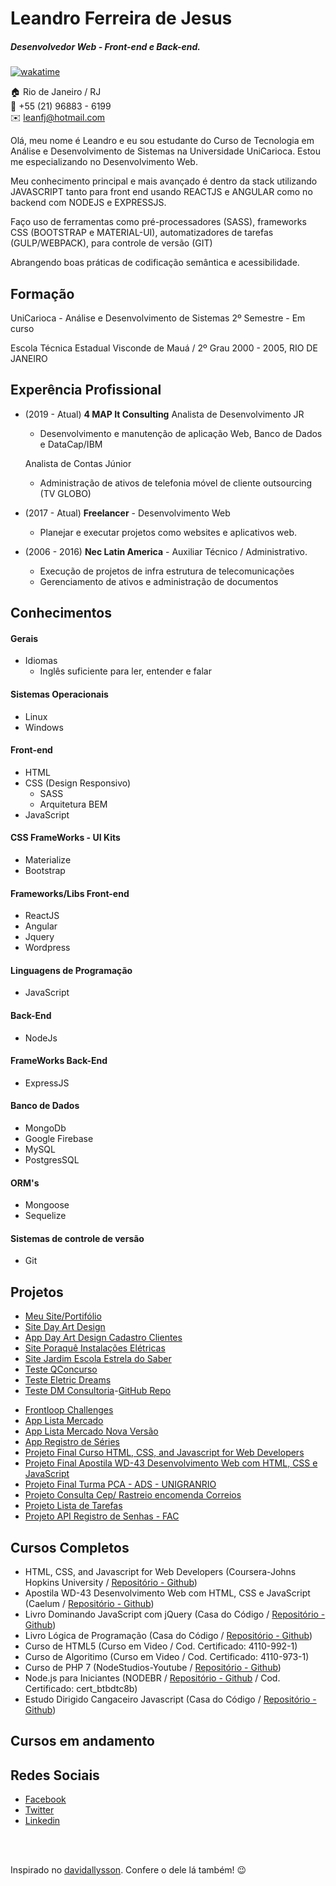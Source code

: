 # Leandro Ferreira de Jesus

##### Desenvolvedor Web - Front-end e Back-end.

[![wakatime](https://wakatime.com/badge/user/219fc287-b8b4-4876-98ad-ff77abcca836.svg)](https://wakatime.com/@219fc287-b8b4-4876-98ad-ff77abcca836)

:house: Rio de Janeiro / RJ <br>
:iphone: +55 (21) 96883 - 6199 <br>
:envelope: leanfj@hotmail.com

Olá, meu nome é Leandro e eu sou estudante do Curso de Tecnologia em Análise e Desenvolvimento de Sistemas na Universidade UniCarioca. Estou me especializando no Desenvolvimento Web.

Meu conhecimento principal e mais avançado é dentro da stack utilizando JAVASCRIPT tanto para front end usando REACTJS e ANGULAR como no backend com NODEJS e EXPRESSJS.

Faço uso de ferramentas como pré-processadores (SASS), frameworks CSS (BOOTSTRAP e MATERIAL-UI), automatizadores de tarefas (GULP/WEBPACK), para controle de versão (GIT)

Abrangendo boas práticas de codificação semântica e acessibilidade.

## Formação

UniCarioca - Análise e Desenvolvimento de Sistemas
2º Semestre - Em curso

Escola Técnica Estadual Visconde de Mauá / 2º Grau
2000 - 2005, RIO DE JANEIRO

## Experência Profissional

- (2019 - Atual)
  **4 MAP It Consulting**
  Analista de Desenvolvimento JR

  - Desenvolvimento e manutenção de aplicação Web, Banco de Dados e DataCap/IBM
 
  Analista de Contas Júnior

  - Administração de ativos de telefonia móvel de cliente outsourcing (TV GLOBO)

- (2017 - Atual)
  **Freelancer** -
  Desenvolvimento Web

  - Planejar e executar projetos como websites e aplicativos web.

- (2006 - 2016)
  **Nec Latin America** -
  Auxiliar Técnico / Administrativo.

  - Execução de projetos de infra estrutura de telecomunicações
  - Gerenciamento de ativos e administração de documentos

## Conhecimentos

#### Gerais

- Idiomas
  - Inglês suficiente para ler, entender e falar

#### Sistemas Operacionais

- Linux
- Windows

#### Front-end

- HTML
- CSS (Design Responsivo)
  - SASS
  - Arquitetura BEM
- JavaScript

#### CSS FrameWorks - UI Kits

- Materialize
- Bootstrap

#### Frameworks/Libs Front-end

- ReactJS
- Angular
- Jquery
- Wordpress

#### Linguagens de Programação

- JavaScript

#### Back-End

- NodeJs

#### FrameWorks Back-End

- ExpressJS

#### Banco de Dados

- MongoDb
- Google Firebase
- MySQL
- PostgresSQL

#### ORM's

- Mongoose
- Sequelize

#### Sistemas de controle de versão

- Git

## Projetos

- [Meu Site/Portifólio](https://leanfj.github.io/)
- [Site Day Art Design](http://www.dayartdesign.com.br/)
- [App Day Art Design Cadastro Clientes](https://cadclientes-dayartdesign.herokuapp.com/)
- [Site Poraquê Instalações Elétricas](http://leanfj.github.io/Projetoporaque/index.html/)
- [Site Jardim Escola Estrela do Saber](https://leanfj.github.io/estrela-saber-ws/)
- [Teste QConcurso](https://leanfj.github.io/qconcurso)
- [Teste Eletric Dreams](https://leanfjed.herokuapp.com/#)
- [Teste DM Consultoria](https://zealous-meninsky-0d54a2.netlify.app/dashboard)-[GitHub Repo](https://github.com/leanfj/teste-front-dm)
<!--* [Teste Hotel Urbano](https://leanfj-weather.herokuapp.com/)  -->
- [Frontloop Challenges](https://leanfj.github.io/frontloop-challenges/)
- [App Lista Mercado](https://leanfjlistamercado.herokuapp.com/)
- [App Lista Mercado Nova Versão](https://lista-mercado-bacf4.firebaseapp.com)
- [App Registro de Séries](https://leanfjprimeiroapp.herokuapp.com/)
- [Projeto Final Curso HTML, CSS, and Javascript for Web Developers](https://leanfj.github.io/Coursera-HTML-CSS-and-Javascript-for-Web-Developers/site/)
- [Projeto Final Apostila WD-43 Desenvolvimento Web com HTML, CSS e JavaScript](https://leanfj.github.io/CAELUM-Treinamento-Desenvolvimento-Web-com-HTML-CSS-e-JavaScript/)
- [Projeto Final Turma PCA - ADS - UNIGRANRIO](https://leanfj.github.io/ads-projeto-pca/index.html)
- [Projeto Consulta Cep/ Rastreio encomenda Correios](https://leanfj.github.io/cdd-js-jquery/ajax/consulta-cep/)
- [Projeto Lista de Tarefas](https://leanfj.github.io/cdd-js-jquery/lista-tarefas/)
- [Projeto API Registro de Senhas - FAC](https://cursonodebr-leanfj.herokuapp.com/documentation)

## Cursos Completos

- HTML, CSS, and Javascript for Web Developers (Coursera-Johns Hopkins University / [Repositório - Github](https://github.com/leanfj/Coursera-HTML-CSS-and-Javascript-for-Web-Developers))
- Apostila WD-43 Desenvolvimento Web com HTML, CSS e JavaScript (Caelum / [Repositório - Github](https://github.com/leanfj/CAELUM-Treinamento-Desenvolvimento-Web-com-HTML-CSS-e-JavaScript))
- Livro Dominando JavaScript com jQuery (Casa do Código / [Repositório - Github](https://github.com/leanfj/cdd-js-jquery))
- Livro Lógica de Programação (Casa do Código / [Repositório - Github](https://github.com/leanfj/casadocodigo-log-prog-js))
- Curso de HTML5 (Curso em Video / Cod. Certificado: 4110-992-1)
- Curso de Algoritimo (Curso em Video / Cod. Certificado: 4110-973-1)
- Curso de PHP 7 (NodeStudios-Youtube / [Repositório - Github](https://github.com/leanfj/php-nodestudios))
- Node.js para Iniciantes (NODEBR / [Repositório - Github](https://github.com/leanfj/curso-nodejs-nodebr) / Cod. Certificado: cert_btbdtc8b)
- Estudo Dirigido Cangaceiro Javascript (Casa do Código / [Repositório - Github](https://github.com/leanfj/cdc-cang-javascript))

## Cursos em andamento

<!--*- Server-side Development with NodeJS, Express and MongoDB (Cousera / [Repositório - GitHub](https://github.com/leanfj/Coursera-server-side-nodejs)) -->
<!--*- Become a WordPress Developer: Unlocking Power With Code (Brad Schiff - Udemy / [Repositório - Github](https://github.com/leanfj/university-theme) - [Demo](https://lfwebinnovations.com.br/temas/university-theme/))-->

## Redes Sociais

- [Facebook](https://www.facebook.com/leandro.f.dejesus)
- [Twitter](https://twitter.com/leanfj)
- [Linkedin](https://www.linkedin.com/in/leandro-ferreira-de-jesus-275174b7/)

<br><br>

Inspirado no [davidallysson](https://github.com/davidallysson/curriculo). Confere o dele lá também! :wink:
